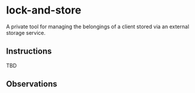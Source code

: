 # lock-and-store
A private tool for managing the belongings of a client stored via an external storage service.


## Instructions
TBD

## Observations
